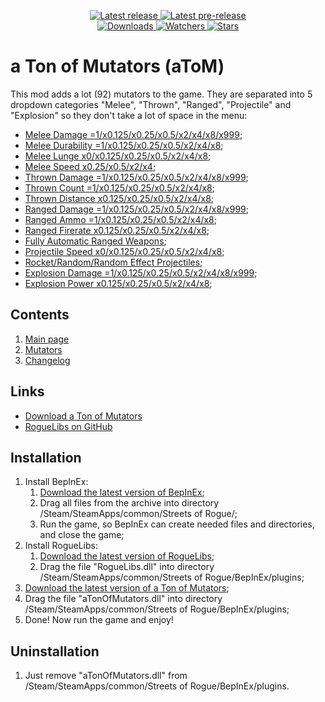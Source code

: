 <div align="center">
  <p>
    <a href="https://github.com/Abbysssal/aToM/releases/latest">
      <img src="https://img.shields.io/github/v/release/Abbysssal/aToM?label=Latest%20release&style=for-the-badge&logo=github" alt="Latest release"/>
    </a>
    <a href="https://github.com/Abbysssal/aToM/releases">
      <img src="https://img.shields.io/github/v/release/Abbysssal/aToM?include_prereleases&label=Latest%20pre-release&style=for-the-badge&logo=github" alt="Latest pre-release"/>
    </a>
    <br/>
    <a href="https://github.com/Abbysssal/aToM/releases">
      <img src="https://img.shields.io/github/downloads/Abbysssal/aToM/total?label=Downloads&style=for-the-badge" alt="Downloads"/>
    </a>
    <a href="https://github.com/Abbysssal/aToM/subscription">
      <img src="https://img.shields.io/github/watchers/Abbysssal/aToM?color=green&label=Watchers&style=for-the-badge" alt="Watchers"/>
    </a>
    <a href="https://github.com/Abbysssal/aToM/stargazers">
      <img src="https://img.shields.io/github/stars/Abbysssal/aToM?color=green&label=Stars&style=for-the-badge" alt="Stars"/>
    </a>
  </p>
</div>

# a Ton of Mutators (aToM) #
This mod adds a lot (92) mutators to the game. They are separated into 5 dropdown categories "Melee", "Thrown", "Ranged", "Projectile" and "Explosion" so they don't take a lot of space in the menu:
- [Melee Damage =1/x0.125/x0.25/x0.5/x2/x4/x8/x999](https://github.com/Abbysssal/aToM/blob/master/Mutators.md#melee-damage);
- [Melee Durability =1/x0.125/x0.25/x0.5/x2/x4/x8](https://github.com/Abbysssal/aToM/blob/master/Mutators.md#melee-durability);
- [Melee Lunge x0/x0.125/x0.25/x0.5/x2/x4/x8](https://github.com/Abbysssal/aToM/blob/master/Mutators.md#melee-lunge);
- [Melee Speed x0.25/x0.5/x2/x4](https://github.com/Abbysssal/aToM/blob/master/Mutators.md#melee-speed);
- [Thrown Damage =1/x0.125/x0.25/x0.5/x2/x4/x8/x999](https://github.com/Abbysssal/aToM/blob/master/Mutators.md#thrown-damage);
- [Thrown Count =1/x0.125/x0.25/x0.5/x2/x4/x8](https://github.com/Abbysssal/aToM/blob/master/Mutators.md#thrown-count);
- [Thrown Distance x0.125/x0.25/x0.5/x2/x4/x8](https://github.com/Abbysssal/aToM/blob/master/Mutators.md#thrown-distance);
- [Ranged Damage =1/x0.125/x0.25/x0.5/x2/x4/x8/x999](https://github.com/Abbysssal/aToM/blob/master/Mutators.md#ranged-damage);
- [Ranged Ammo =1/x0.125/x0.25/x0.5/x2/x4/x8](https://github.com/Abbysssal/aToM/blob/master/Mutators.md#ranged-ammo);
- [Ranged Firerate x0.125/x0.25/x0.5/x2/x4/x8](https://github.com/Abbysssal/aToM/blob/master/Mutators.md#ranged-firerate);
- [Fully Automatic Ranged Weapons](https://github.com/Abbysssal/aToM/blob/master/Mutators.md#fully-automatic-ranged-weapons);
- [Projectile Speed x0/x0.125/x0.25/x0.5/x2/x4/x8](https://github.com/Abbysssal/aToM/blob/master/Mutators.md#projectile-speed);
- [Rocket/Random/Random Effect Projectiles](https://github.com/Abbysssal/aToM/blob/master/Mutators.md#projectile-types);
- [Explosion Damage =1/x0.125/x0.25/x0.5/x2/x4/x8/x999](https://github.com/Abbysssal/aToM/blob/master/Mutators.md#explosion-damage);
- [Explosion Power x0.125/x0.25/x0.5/x2/x4/x8](https://github.com/Abbysssal/aToM/blob/master/Mutators.md#explosion-power);

## Contents ##

1. [Main page](https://github.com/Abbysssal/aToM)
2. [Mutators](https://github.com/Abbysssal/aToM/blob/master/Mutators.md)
3. [Changelog](https://github.com/Abbysssal/aToM/blob/master/Changelog.md)

## Links ##
*  [Download a Ton of Mutators](https://github.com/Abbysssal/aToM/releases)
*  [RogueLibs on GitHub](https://github.com/Abbysssal/RogueLibs)

## Installation ##
1.  Install BepInEx:
    1.  [Download the latest version of BepInEx](https://github.com/BepInEx/BepInEx/releases/latest);
    2.  Drag all files from the archive into directory /Steam/SteamApps/common/Streets of Rogue/;
    3.  Run the game, so BepInEx can create needed files and directories, and close the game;
2.  Install RogueLibs:
    1.  [Download the latest version of RogueLibs](https://github.com/Abbysssal/RogueLibs/releases/latest);
    2.  Drag the file "RogueLibs.dll" into directory /Steam/SteamApps/common/Streets of Rogue/BepInEx/plugins;
3.  [Download the latest version of a Ton of Mutators](https://github.com/Abbysssal/aToM/releases/latest);
4.  Drag the file "aTonOfMutators.dll" into directory /Steam/SteamApps/common/Streets of Rogue/BepInEx/plugins;
5.  Done! Now run the game and enjoy!

## Uninstallation ##
1.  Just remove "aTonOfMutators.dll" from /Steam/SteamApps/common/Streets of Rogue/BepInEx/plugins.
